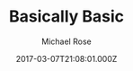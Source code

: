 ---
title: Basically Basic
github: 'https://github.com/mmistakes/jekyll-theme-basically-basic'
demo: 'https://mmistakes.github.io/jekyll-theme-basically-basic/'
author: Michael Rose
ssg:
  - Jekyll
cms:
  - No Cms
date: 2017-03-07T21:08:01.000Z
github_branch: master
description: Your new Jekyll default theme
stale: false
---